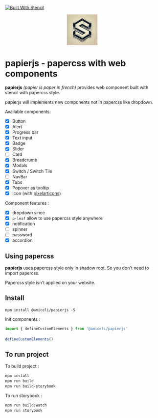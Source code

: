 [![Built With Stencil](https://img.shields.io/badge/-Built%20With%20Stencil-16161d.svg?logo=data%3Aimage%2Fsvg%2Bxml%3Bbase64%2CPD94bWwgdmVyc2lvbj0iMS4wIiBlbmNvZGluZz0idXRmLTgiPz4KPCEtLSBHZW5lcmF0b3I6IEFkb2JlIElsbHVzdHJhdG9yIDE5LjIuMSwgU1ZHIEV4cG9ydCBQbHVnLUluIC4gU1ZHIFZlcnNpb246IDYuMDAgQnVpbGQgMCkgIC0tPgo8c3ZnIHZlcnNpb249IjEuMSIgaWQ9IkxheWVyXzEiIHhtbG5zPSJodHRwOi8vd3d3LnczLm9yZy8yMDAwL3N2ZyIgeG1sbnM6eGxpbms9Imh0dHA6Ly93d3cudzMub3JnLzE5OTkveGxpbmsiIHg9IjBweCIgeT0iMHB4IgoJIHZpZXdCb3g9IjAgMCA1MTIgNTEyIiBzdHlsZT0iZW5hYmxlLWJhY2tncm91bmQ6bmV3IDAgMCA1MTIgNTEyOyIgeG1sOnNwYWNlPSJwcmVzZXJ2ZSI%2BCjxzdHlsZSB0eXBlPSJ0ZXh0L2NzcyI%2BCgkuc3Qwe2ZpbGw6I0ZGRkZGRjt9Cjwvc3R5bGU%2BCjxwYXRoIGNsYXNzPSJzdDAiIGQ9Ik00MjQuNywzNzMuOWMwLDM3LjYtNTUuMSw2OC42LTkyLjcsNjguNkgxODAuNGMtMzcuOSwwLTkyLjctMzAuNy05Mi43LTY4LjZ2LTMuNmgzMzYuOVYzNzMuOXoiLz4KPHBhdGggY2xhc3M9InN0MCIgZD0iTTQyNC43LDI5Mi4xSDE4MC40Yy0zNy42LDAtOTIuNy0zMS05Mi43LTY4LjZ2LTMuNkgzMzJjMzcuNiwwLDkyLjcsMzEsOTIuNyw2OC42VjI5Mi4xeiIvPgo8cGF0aCBjbGFzcz0ic3QwIiBkPSJNNDI0LjcsMTQxLjdIODcuN3YtMy42YzAtMzcuNiw1NC44LTY4LjYsOTIuNy02OC42SDMzMmMzNy45LDAsOTIuNywzMC43LDkyLjcsNjguNlYxNDEuN3oiLz4KPC9zdmc%2BCg%3D%3D&colorA=16161d&style=flat-square)](https://stenciljs.com)

<p align="center">
<img src="https://raw.githubusercontent.com/amiceli/papierjs/refs/heads/main/src/assets/papierjs.webp" width="100" />
</p>

# papierjs - papercss with web components

**papierjs** *(papier is paper in french)* provides web component built with stencil with 
papercss style.

papierjs will implements new components not in papercss like dropdown.

Available components:
- [X] Button
- [X] Alert
- [X] Progress bar
- [X] Text input
- [X] Badge
- [X] Slider
- [ ] Card
- [X] Breadcrumb
- [X] Modals
- [X] Switch / Switch Tile
- [ ] NavBar
- [X] Tabs
- [X] Popover as tooltip
- [X] Icon (with [pixelarticons](https://github.com/halfmage/pixelarticons))

Component features :
- [X] dropdown since
- [X] `p-leaf` allow to use papercss style anywhere
- [X] notification
- [ ] spinner
- [ ] password
- [X] accordion

## Using papercss

**papierjs** uses papercss style only in shadow root.
So you don't need to import papercss.

Papercss style isn't applied on your website.

## Install

    npm install @amiceli/papierjs -S

Init components : 

```javascript
import { defineCustomElements } from '@amiceli/papierjs'

defineCustomElements()
```

## To run project

To build project :

```bash
npm install
npm run build
npm run build-storybook
```

To run storybook : 

```bash
npm run build:watch
npm run storybook
```
